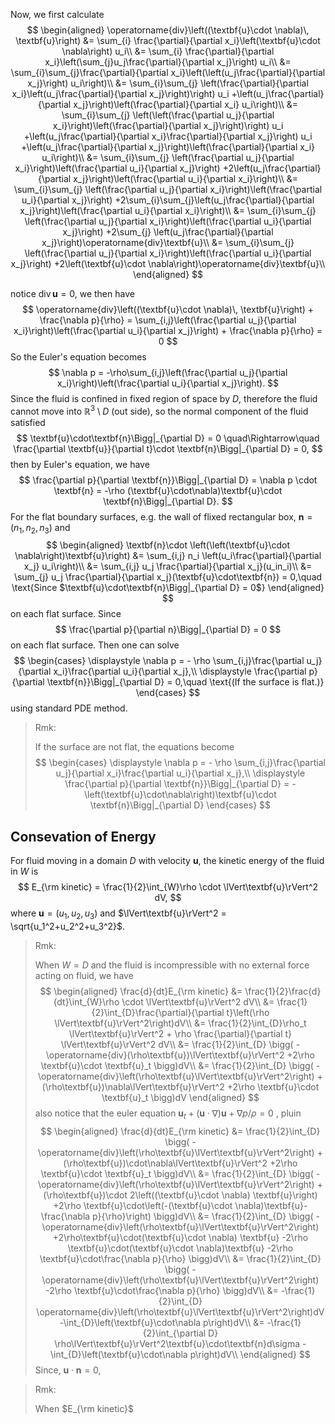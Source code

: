 Now, we first calculate
$$
\begin{aligned}
\operatorname{div}\left((\textbf{u}\cdot \nabla)\, \textbf{u}\right) 
&= \sum_{i} \frac{\partial}{\partial x_i}\left(\textbf{u}\cdot \nabla\right) u_i\\
&= \sum_{i} \frac{\partial}{\partial x_i}\left(\sum_{j}u_j\frac{\partial}{\partial x_j}\right) u_i\\
&= \sum_{i}\sum_{j}\frac{\partial}{\partial x_i}\left(\left(u_j\frac{\partial}{\partial x_j}\right) u_i\right)\\
&= \sum_{i}\sum_{j}
	\left(\frac{\partial}{\partial x_i}\left(u_j\frac{\partial}{\partial x_j}\right)\right) u_i
	+\left(u_j\frac{\partial}{\partial x_j}\right)\left(\frac{\partial}{\partial x_i} u_i\right)\\
&= \sum_{i}\sum_{j}
	\left(\left(\frac{\partial u_j}{\partial x_i}\right)\left(\frac{\partial}{\partial x_j}\right)\right) u_i
	+\left(u_j\frac{\partial}{\partial x_i}\frac{\partial}{\partial x_j}\right) u_i
	+\left(u_j\frac{\partial}{\partial x_j}\right)\left(\frac{\partial}{\partial x_i} u_i\right)\\
&= \sum_{i}\sum_{j}
	\left(\frac{\partial u_j}{\partial x_i}\right)\left(\frac{\partial u_i}{\partial x_j}\right)
	+2\left(u_j\frac{\partial}{\partial x_j}\right)\left(\frac{\partial u_i}{\partial x_i}\right)\\
&= \sum_{i}\sum_{j}
	\left(\frac{\partial u_j}{\partial x_i}\right)\left(\frac{\partial u_i}{\partial x_j}\right)
	+2\sum_{i}\sum_{j}\left(u_j\frac{\partial}{\partial x_j}\right)\left(\frac{\partial u_i}{\partial x_i}\right)\\
&= \sum_{i}\sum_{j}
	\left(\frac{\partial u_j}{\partial x_i}\right)\left(\frac{\partial u_i}{\partial x_j}\right)
	+2\sum_{j} \left(u_j\frac{\partial}{\partial x_j}\right)\operatorname{div}\textbf{u}\\ 
&= \sum_{i}\sum_{j}
	\left(\frac{\partial u_j}{\partial x_i}\right)\left(\frac{\partial u_i}{\partial x_j}\right)
	+2\left(\textbf{u}\cdot \nabla\right)\operatorname{div}\textbf{u}\\ 
\end{aligned}
$$

notice $\operatorname{div}\textbf{u} = 0$, we then have
$$
\operatorname{div}\left((\textbf{u}\cdot \nabla)\, \textbf{u}\right) + \frac{\nabla p}{\rho} 
= \sum_{i,j}\left(\frac{\partial u_j}{\partial x_i}\right)\left(\frac{\partial u_i}{\partial x_j}\right) + \frac{\nabla p}{\rho} = 0
$$
So the Euler's equation becomes
$$
\nabla p = -\rho\sum_{i,j}\left(\frac{\partial u_j}{\partial x_i}\right)\left(\frac{\partial u_i}{\partial x_j}\right).
$$
Since the fluid is confined in fixed region of space by $D$, therefore the fluid cannot move into $\mathbb{R}^3\setminus D$ (out side), so the normal component of the fluid satisfied 
$$
\textbf{u}\cdot\textbf{n}\Bigg|_{\partial D} = 0
\quad\Rightarrow\quad
\frac{\partial \textbf{u}}{\partial t}\cdot \textbf{n}\Bigg|_{\partial D} = 0,
$$
then by Euler's equation, we have
$$
\frac{\partial p}{\partial \textbf{n}}\Bigg|_{\partial D} = \nabla p \cdot \textbf{n} = -\rho (\textbf{u}\cdot\nabla)\textbf{u}\cdot \textbf{n}\Bigg|_{\partial D}.
$$
For the flat boundary surfaces, e.g. the wall of flixed rectangular box, $\textbf{n} = (n_1,n_2,n_3)$ and 
$$
\begin{aligned}
\textbf{n}\cdot \left(\left(\textbf{u}\cdot \nabla\right)\textbf{u}\right) 
&= \sum_{i,j} n_i \left(u_i\frac{\partial}{\partial x_j} u_i\right)\\
&= \sum_{i,j} u_j \frac{\partial}{\partial x_j}(u_in_i)\\
&= \sum_{j} u_j \frac{\partial}{\partial x_j}(\textbf{u}\cdot\textbf{n}) = 0,\quad \text{Since $\textbf{u}\cdot\textbf{n}\Bigg|_{\partial D} = 0$}
\end{aligned}
$$
on each flat surface. Since 
$$
\frac{\partial p}{\partial n}\Bigg|_{\partial D} = 0
$$
on each flat surface. Then one can solve 
$$
\begin{cases}
\displaystyle \nabla p = - \rho \sum_{i,j}\frac{\partial u_j}{\partial x_i}\frac{\partial u_i}{\partial x_j},\\
\displaystyle  \frac{\partial p}{\partial \textbf{n}}\Bigg|_{\partial D} = 0,\quad \text{(If the surface is flat.)}
\end{cases}
$$
using standard PDE method.

> Rmk:
>
> If the surface are not flat, the equations become
> $$
> \begin{cases}
> \displaystyle \nabla p 
> 	= - \rho \sum_{i,j}\frac{\partial u_j}{\partial x_i}\frac{\partial u_i}{\partial x_j},\\
> \displaystyle \frac{\partial p}{\partial \textbf{n}}\Bigg|_{\partial D} 
> 	= - \left(\textbf{u}\cdot\nabla\right)\textbf{u}\cdot \textbf{n}\Bigg|_{\partial D}
> \end{cases}
> $$



## Consevation of Energy

For fluid moving in a domain $D$ with velocity $\textbf{u}$, the kinetic energy of the fluid in $W$ is 
$$
E_{\rm kinetic} = \frac{1}{2}\int_{W}\rho \cdot \lVert\textbf{u}\rVert^2 dV,
$$
where $\textbf{u} = (u_1,u_2,u_3)$ and $\lVert\textbf{u}\rVert^2 = \sqrt{u_1^2+u_2^2+u_3^2}$.

> Rmk:
>
> When $W = D$ and the fluid is incompressible with no external force acting on fluid, we have
> $$
> \begin{aligned}
> \frac{d}{dt}E_{\rm kinetic} 
> &= \frac{1}{2}\frac{d}{dt}\int_{W}\rho \cdot \lVert\textbf{u}\rVert^2 dV\\
> &= \frac{1}{2}\int_{D}\frac{\partial}{\partial t}\left(\rho \lVert\textbf{u}\rVert^2\right)dV\\
> &= \frac{1}{2}\int_{D}\rho_t \lVert\textbf{u}\rVert^2 + \rho \frac{\partial}{\partial t} \lVert\textbf{u}\rVert^2 dV\\
> &= \frac{1}{2}\int_{D} \bigg(
> 	-\operatorname{div}(\rho\textbf{u})\lVert\textbf{u}\rVert^2
> 	+2\rho \textbf{u}\cdot \textbf{u}_t
> 	\bigg)dV\\
> &= \frac{1}{2}\int_{D} \bigg(
> 	-\operatorname{div}\left(\rho\textbf{u}\lVert\textbf{u}\rVert^2\right)
> 	+(\rho\textbf{u})\nabla\lVert\textbf{u}\rVert^2
> 	+2\rho \textbf{u}\cdot \textbf{u}_t
> 	\bigg)dV
> \end{aligned}
> $$
> also notice that the euler equation $\textbf{u}_t+(\textbf{u}\cdot \nabla)\textbf{u}+\nabla p/\rho=0$ , pluin 
> $$
> \begin{aligned}
> \frac{d}{dt}E_{\rm kinetic} 
> &= \frac{1}{2}\int_{D} \bigg(
> 	-\operatorname{div}\left(\rho\textbf{u}\lVert\textbf{u}\rVert^2\right)
> 	+(\rho\textbf{u})\cdot\nabla\lVert\textbf{u}\rVert^2
> 	+2\rho \textbf{u}\cdot \textbf{u}_t
> 	\bigg)dV\\
> &= \frac{1}{2}\int_{D} \bigg(
> 	-\operatorname{div}\left(\rho\textbf{u}\lVert\textbf{u}\rVert^2\right)
> 	+(\rho\textbf{u})\cdot 2\left((\textbf{u}\cdot \nabla) \textbf{u}\right)
> 	+2\rho \textbf{u}\cdot\left(-(\textbf{u}\cdot \nabla)\textbf{u}-\frac{\nabla p}{\rho}\right)
> 	\bigg)dV\\
> &= \frac{1}{2}\int_{D} \bigg(
> 	-\operatorname{div}\left(\rho\textbf{u}\lVert\textbf{u}\rVert^2\right)
> 	+2\rho\textbf{u}\cdot(\textbf{u}\cdot \nabla) \textbf{u}
> 	-2\rho \textbf{u}\cdot(\textbf{u}\cdot \nabla)\textbf{u}
> 	-2\rho \textbf{u}\cdot\frac{\nabla p}{\rho}
> 	\bigg)dV\\
> &= \frac{1}{2}\int_{D} \bigg(
> 	-\operatorname{div}\left(\rho\textbf{u}\lVert\textbf{u}\rVert^2\right)
> 	-2\rho \textbf{u}\cdot\frac{\nabla p}{\rho}
> 	\bigg)dV\\
> &= -\frac{1}{2}\int_{D}
> 	\operatorname{div}\left(\rho\textbf{u}\lVert\textbf{u}\rVert^2\right)dV
> 	-\int_{D}\left(\textbf{u}\cdot\nabla p\right)dV\\
> &= -\frac{1}{2}\int_{\partial D}
> 	\rho\lVert\textbf{u}\rVert^2\textbf{u}\cdot\textbf{n}d\sigma
> 	-\int_{D}\left(\textbf{u}\cdot\nabla p\right)dV\\
> \end{aligned}
> $$
> Since, $\textbf{u}\cdot\textbf{n} = 0$, 



> Rmk:
>
> When $E_{\rm kinetic}$
